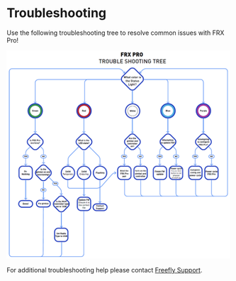 # Troubleshooting

Use the following troubleshooting tree to resolve common issues with FRX Pro!

![](../../.gitbook/assets/frx_pro-troubleshooting-tree.png)

For additional troubleshooting help please contact [Freefly Support](https://freeflysystems.com/contact).

